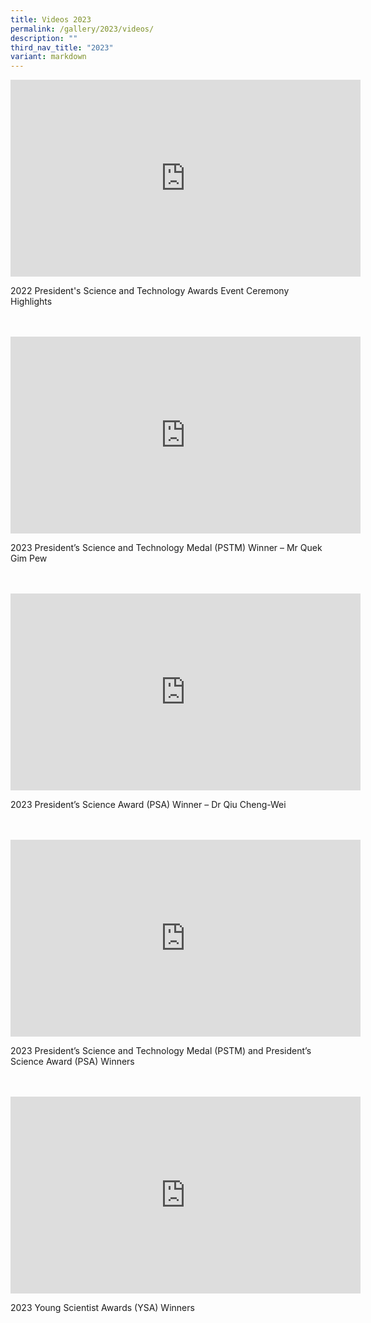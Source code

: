 ```yaml
---
title: Videos 2023
permalink: /gallery/2023/videos/
description: ""
third_nav_title: "2023"
variant: markdown
---
```

<iframe allowfullscreen="" allow="accelerometer; autoplay; clipboard-write; encrypted-media; gyroscope; picture-in-picture; web-share" frameborder="0" title="YouTube video player" src="https://www.youtube.com/embed/HaEP-vSiCEE?si=FtiqPgBwUqI0vHRg" height="315" width="560"></iframe>

2022 President's Science and Technology Awards Event Ceremony Highlights

<br>
<br>



<iframe allowfullscreen="" allow="accelerometer; autoplay; clipboard-write; encrypted-media; gyroscope; picture-in-picture; web-share" frameborder="0" title="YouTube video player" src="https://www.youtube.com/embed/zKmnKf-4FOM?si=nJykD683VMKsgX3I" height="315" width="560"></iframe>

2023 President’s Science and Technology Medal (PSTM) Winner – Mr Quek Gim Pew

<br>
<br>

<iframe allowfullscreen="" allow="accelerometer; autoplay; clipboard-write; encrypted-media; gyroscope; picture-in-picture; web-share" frameborder="0" title="YouTube video player" src="https://www.youtube.com/embed/7U8EjpHxQ9Y?si=6oSm2fqSvK6YFfFk" height="315" width="560"></iframe>

2023 President’s Science Award (PSA) Winner – Dr Qiu Cheng-Wei

<br>
<br>

<iframe allowfullscreen="" allow="accelerometer; autoplay; clipboard-write; encrypted-media; gyroscope; picture-in-picture; web-share" frameborder="0" title="YouTube video player" src="https://www.youtube.com/embed/q-C7PLbk_Q8?si=EX76gDHiFKheTaYv" height="315" width="560"></iframe>

2023 President’s Science and Technology Medal (PSTM) and President’s Science Award (PSA) Winners

<br>
<br>

<iframe allowfullscreen="" allow="accelerometer; autoplay; clipboard-write; encrypted-media; gyroscope; picture-in-picture; web-share" frameborder="0" title="YouTube video player" src="https://www.youtube.com/embed/\_3bT-kF2lV8?si=eP\_PQPItOFAst3UC" height="315" width="560"></iframe>

2023 Young Scientist Awards (YSA) Winners

<br><br>